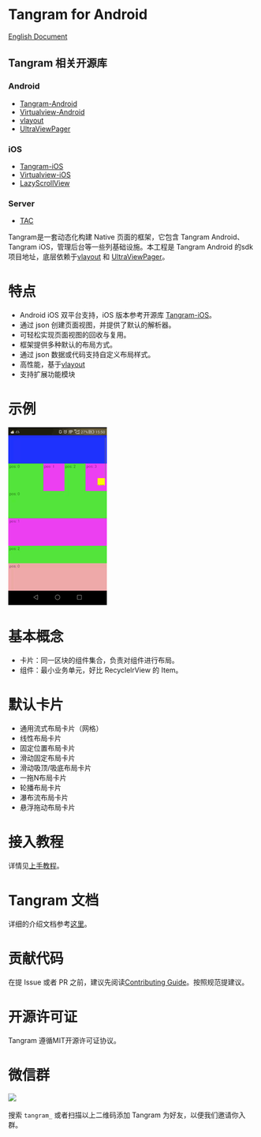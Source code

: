 # Tangram for Android

[English Document](README.md)

## Tangram 相关开源库

### Android

+ [Tangram-Android](https://github.com/alibaba/Tangram-Android)
+ [Virtualview-Android](https://github.com/alibaba/Virtualview-Android)
+ [vlayout](https://github.com/alibaba/vlayout)
+ [UltraViewPager](https://github.com/alibaba/UltraViewPager)

### iOS

+ [Tangram-iOS](https://github.com/alibaba/Tangram-iOS)
+ [Virtualview-iOS](https://github.com/alibaba/VirtualView-iOS)
+ [LazyScrollView](https://github.com/alibaba/lazyscrollview)

### Server

+ [TAC](https://github.com/alibaba/tac)

Tangram是一套动态化构建 Native 页面的框架，它包含 Tangram Android、Tangram iOS，管理后台等一些列基础设施。本工程是 Tangram Android 的sdk 项目地址，底层依赖于[vlayout](https://github.com/alibaba/vlayout) 和 [UltraViewPager](https://github.com/alibaba/UltraViewPager)。

# 特点

- Android iOS 双平台支持，iOS 版本参考开源库 [Tangram-iOS](https://github.com/alibaba/Tangram-iOS)。
- 通过 json 创建页面视图，并提供了默认的解析器。
- 可轻松实现页面视图的回收与复用。
- 框架提供多种默认的布局方式。
- 通过 json 数据或代码支持自定义布局样式。
- 高性能，基于[vlayout](https://github.com/alibaba/vlayout)
- 支持扩展功能模块

# 示例

![](docs/images/tangramdemo.gif)

# 基本概念
+ 卡片：同一区块的组件集合，负责对组件进行布局。
+ 组件：最小业务单元，好比 RecyclelrView 的 Item。

# 默认卡片

* 通用流式布局卡片（网格）
* 线性布局卡片
* 固定位置布局卡片
* 滑动固定布局卡片
* 滑动吸顶/吸底布局卡片
* 一拖N布局卡片
* 轮播布局卡片
* 瀑布流布局卡片
* 悬浮拖动布局卡片

# 接入教程
详情见[上手教程](docs/Tutorial-ch.md)。

# Tangram 文档

详细的介绍文档参考[这里](http://tangram.pingguohe.net/)。

# 贡献代码

在提 Issue 或者 PR 之前，建议先阅读[Contributing Guide](CONTRIBUTING.md)。按照规范提建议。

# 开源许可证
Tangram 遵循MIT开源许可证协议。

# 微信群

![](https://img.alicdn.com/tfs/TB11_2_kbSYBuNjSspiXXXNzpXa-167-167.png)

搜索 `tangram_` 或者扫描以上二维码添加 Tangram 为好友，以便我们邀请你入群。
